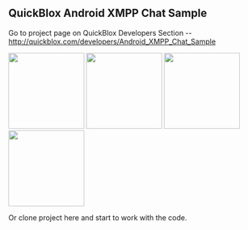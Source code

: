 ## QuickBlox Android XMPP Chat Sample

Go to project page on QuickBlox Developers Section -- <http://quickblox.com/developers/Android_XMPP_Chat_Sample>

<img src="http://i.imgur.com/kEtqF.png" width=150 /> <img src="http://i.imgur.com/DdQWw.png" width=150 /> <img src="http://i.imgur.com/yWrv5.png" width=150 /> <img src="http://i.imgur.com/gcfyh.png" width=150 />

Or clone project here and start to work with the code.